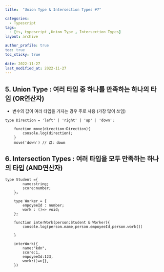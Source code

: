 ```yaml
---
title:  "Union Type & Intersection Types #7"

categories:
  - Typescript
tags:
  - [ts, typescript ,Union Type , Intersection Types]
layout: archive

author_profile: true
toc: true
toc_sticky: true
 
date: 2022-11-27
last_modified_at: 2022-11-27
---
```

## 5.  **Union** Type   : 여러 타입 중 하나를 만족하는 하나의 타입 (OR연산자)

- 변수의 값이 여러 타입을 가지는 경우 주로 사용 (가장 많이 쓰임)

```tsx
type Direction = 'left' | 'right' | 'up' | 'down';

    function move(direction:Direction){
        console.log(direction);
    }
    move('down') // 값: down
```

## 6.  **Intersection Types**   : 여러 타입을 모두 만족하는 하나의 타입 (AND연산자)

```tsx
type Student ={
        name:string;
        score:number;
    };

    type Worker = {
        empoyeeId : number;
        work : ()=> void;
    };

    function interWork(person:Student & Worker){
        console.log(person.name,person.empoyeeId,person.work())

    }

    interWork({
        name:"kdn",
        score:1,
        empoyeeId:123,
        work:()=>{},
    })
```